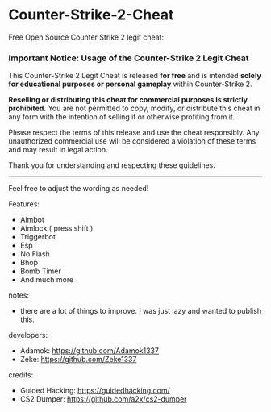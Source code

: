 # Counter-Strike-2-Cheat

Free Open Source Counter Strike 2 legit cheat:

### Important Notice: Usage of the Counter-Strike 2 Legit Cheat

This Counter-Strike 2 Legit Cheat is released **for free** and is intended **solely for educational purposes or personal gameplay** within Counter-Strike 2. 

**Reselling or distributing this cheat for commercial purposes is strictly prohibited.** You are not permitted to copy, modify, or distribute this cheat in any form with the intention of selling it or otherwise profiting from it.

Please respect the terms of this release and use the cheat responsibly. Any unauthorized commercial use will be considered a violation of these terms and may result in legal action.

Thank you for understanding and respecting these guidelines.

--- 

Feel free to adjust the wording as needed!

Features:
- Aimbot
- Aimlock ( press shift )
- Triggerbot
- Esp
- No Flash
- Bhop
- Bomb Timer
- And much more

notes:

- there are a lot of things to improve. I was just lazy and wanted to publish this.

developers:

- Adamok: https://github.com/Adamok1337
- Zeke: https://github.com/Zeke1337

credits:

- Guided Hacking: https://guidedhacking.com/
- CS2 Dumper: https://github.com/a2x/cs2-dumper
